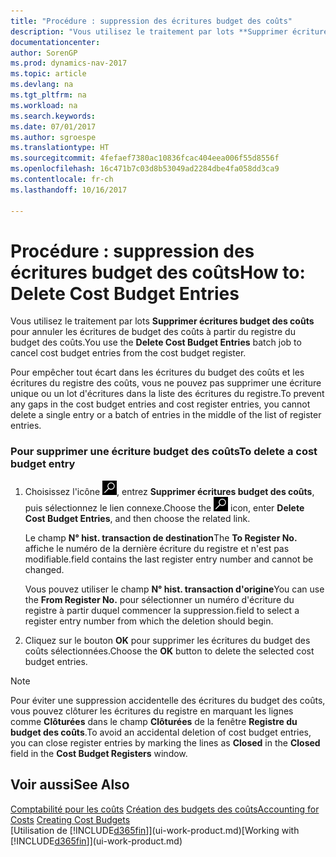 ```yaml
---
title: "Procédure : suppression des écritures budget des coûts"
description: "Vous utilisez le traitement par lots **Supprimer écritures budget des coûts** pour annuler les écritures de budget des coûts à partir du registre du budget des coûts."
documentationcenter: 
author: SorenGP
ms.prod: dynamics-nav-2017
ms.topic: article
ms.devlang: na
ms.tgt_pltfrm: na
ms.workload: na
ms.search.keywords: 
ms.date: 07/01/2017
ms.author: sgroespe
ms.translationtype: HT
ms.sourcegitcommit: 4fefaef7380ac10836fcac404eea006f55d8556f
ms.openlocfilehash: 16c471b7c03d8b53049ad2284dbe4fa058dd3ca9
ms.contentlocale: fr-ch
ms.lasthandoff: 10/16/2017

---
```

# <a name="how-to-delete-cost-budget-entries"></a><span data-ttu-id="d792f-103">Procédure : suppression des écritures budget des coûts</span><span class="sxs-lookup"><span data-stu-id="d792f-103">How to: Delete Cost Budget Entries</span></span>
<span data-ttu-id="d792f-104">Vous utilisez le traitement par lots **Supprimer écritures budget des coûts** pour annuler les écritures de budget des coûts à partir du registre du budget des coûts.</span><span class="sxs-lookup"><span data-stu-id="d792f-104">You use the **Delete Cost Budget Entries** batch job to cancel cost budget entries from the cost budget register.</span></span>  

<span data-ttu-id="d792f-105">Pour empêcher tout écart dans les écritures du budget des coûts et les écritures du registre des coûts, vous ne pouvez pas supprimer une écriture unique ou un lot d'écritures dans la liste des écritures du registre.</span><span class="sxs-lookup"><span data-stu-id="d792f-105">To prevent any gaps in the cost budget entries and cost register entries, you cannot delete a single entry or a batch of entries in the middle of the list of register entries.</span></span>  

### <a name="to-delete-a-cost-budget-entry"></a><span data-ttu-id="d792f-106">Pour supprimer une écriture budget des coûts</span><span class="sxs-lookup"><span data-stu-id="d792f-106">To delete a cost budget entry</span></span>  

1.  <span data-ttu-id="d792f-107">Choisissez l'icône ![Page ou état pour la recherche](media/ui-search/search_small.png "icône Page ou état pour la recherche"), entrez **Supprimer écritures budget des coûts**, puis sélectionnez le lien connexe.</span><span class="sxs-lookup"><span data-stu-id="d792f-107">Choose the ![Search for Page or Report](media/ui-search/search_small.png "Search for Page or Report icon") icon, enter **Delete Cost Budget Entries**, and then choose the related link.</span></span>  

    <span data-ttu-id="d792f-108">Le champ **N° hist. transaction de destination**</span><span class="sxs-lookup"><span data-stu-id="d792f-108">The **To Register No.**</span></span> <span data-ttu-id="d792f-109">affiche le numéro de la dernière écriture du registre et n'est pas modifiable.</span><span class="sxs-lookup"><span data-stu-id="d792f-109">field contains the last register entry number and cannot be changed.</span></span>  

    <span data-ttu-id="d792f-110">Vous pouvez utiliser le champ **N° hist. transaction d'origine**</span><span class="sxs-lookup"><span data-stu-id="d792f-110">You can use the **From Register No.**</span></span> <span data-ttu-id="d792f-111">pour sélectionner un numéro d'écriture du registre à partir duquel commencer la suppression.</span><span class="sxs-lookup"><span data-stu-id="d792f-111">field to select a register entry number from which the deletion should begin.</span></span>  
2.  <span data-ttu-id="d792f-112">Cliquez sur le bouton **OK** pour supprimer les écritures du budget des coûts sélectionnées.</span><span class="sxs-lookup"><span data-stu-id="d792f-112">Choose the **OK** button to delete the selected cost budget entries.</span></span>  

> [!NOTE]  
>  <span data-ttu-id="d792f-113">Pour éviter une suppression accidentelle des écritures du budget des coûts, vous pouvez clôturer les écritures du registre en marquant les lignes comme **Clôturées** dans le champ **Clôturées** de la fenêtre **Registre du budget des coûts**.</span><span class="sxs-lookup"><span data-stu-id="d792f-113">To avoid an accidental deletion of cost budget entries, you can close register entries by marking the lines as **Closed** in the **Closed** field in the **Cost Budget Registers** window.</span></span>  

## <a name="see-also"></a><span data-ttu-id="d792f-114">Voir aussi</span><span class="sxs-lookup"><span data-stu-id="d792f-114">See Also</span></span>  
<span data-ttu-id="d792f-115">[Comptabilité pour les coûts](finance-manage-cost-accounting.md)
[Création des budgets des coûts](finance-create-cost-budgets.md)</span><span class="sxs-lookup"><span data-stu-id="d792f-115">[Accounting for Costs](finance-manage-cost-accounting.md)
[Creating Cost Budgets](finance-create-cost-budgets.md)</span></span>  
<span data-ttu-id="d792f-116">[Utilisation de [!INCLUDE[d365fin](includes/d365fin_md.md)]](ui-work-product.md)</span><span class="sxs-lookup"><span data-stu-id="d792f-116">[Working with [!INCLUDE[d365fin](includes/d365fin_md.md)]](ui-work-product.md)</span></span>

